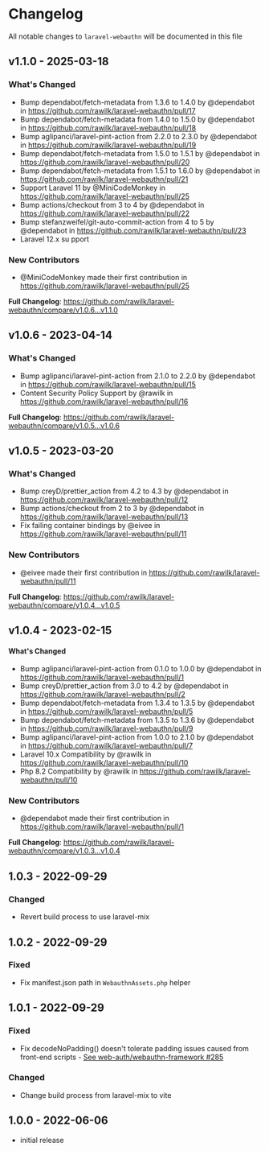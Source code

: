 # Changelog

All notable changes to `laravel-webauthn` will be documented in this file

## v1.1.0 - 2025-03-18

### What's Changed

* Bump dependabot/fetch-metadata from 1.3.6 to 1.4.0 by @dependabot in https://github.com/rawilk/laravel-webauthn/pull/17
* Bump dependabot/fetch-metadata from 1.4.0 to 1.5.0 by @dependabot in https://github.com/rawilk/laravel-webauthn/pull/18
* Bump aglipanci/laravel-pint-action from 2.2.0 to 2.3.0 by @dependabot in https://github.com/rawilk/laravel-webauthn/pull/19
* Bump dependabot/fetch-metadata from 1.5.0 to 1.5.1 by @dependabot in https://github.com/rawilk/laravel-webauthn/pull/20
* Bump dependabot/fetch-metadata from 1.5.1 to 1.6.0 by @dependabot in https://github.com/rawilk/laravel-webauthn/pull/21
* Support Laravel 11 by @MiniCodeMonkey in https://github.com/rawilk/laravel-webauthn/pull/25
* Bump actions/checkout from 3 to 4 by @dependabot in https://github.com/rawilk/laravel-webauthn/pull/22
* Bump stefanzweifel/git-auto-commit-action from 4 to 5 by @dependabot in https://github.com/rawilk/laravel-webauthn/pull/23
* Laravel 12.x su pport

### New Contributors

* @MiniCodeMonkey made their first contribution in https://github.com/rawilk/laravel-webauthn/pull/25

**Full Changelog**: https://github.com/rawilk/laravel-webauthn/compare/v1.0.6...v1.1.0

## v1.0.6 - 2023-04-14

### What's Changed

- Bump aglipanci/laravel-pint-action from 2.1.0 to 2.2.0 by @dependabot in https://github.com/rawilk/laravel-webauthn/pull/15
- Content Security Policy Support by @rawilk in https://github.com/rawilk/laravel-webauthn/pull/16

**Full Changelog**: https://github.com/rawilk/laravel-webauthn/compare/v1.0.5...v1.0.6

## v1.0.5 - 2023-03-20

### What's Changed

- Bump creyD/prettier_action from 4.2 to 4.3 by @dependabot in https://github.com/rawilk/laravel-webauthn/pull/12
- Bump actions/checkout from 2 to 3 by @dependabot in https://github.com/rawilk/laravel-webauthn/pull/13
- Fix failing container bindings by @eivee in https://github.com/rawilk/laravel-webauthn/pull/11

### New Contributors

- @eivee made their first contribution in https://github.com/rawilk/laravel-webauthn/pull/11

**Full Changelog**: https://github.com/rawilk/laravel-webauthn/compare/v1.0.4...v1.0.5

## v1.0.4 - 2023-02-15

#### What's Changed

- Bump aglipanci/laravel-pint-action from 0.1.0 to 1.0.0 by @dependabot in https://github.com/rawilk/laravel-webauthn/pull/1
- Bump creyD/prettier_action from 3.0 to 4.2 by @dependabot in https://github.com/rawilk/laravel-webauthn/pull/2
- Bump dependabot/fetch-metadata from 1.3.4 to 1.3.5 by @dependabot in https://github.com/rawilk/laravel-webauthn/pull/5
- Bump dependabot/fetch-metadata from 1.3.5 to 1.3.6 by @dependabot in https://github.com/rawilk/laravel-webauthn/pull/9
- Bump aglipanci/laravel-pint-action from 1.0.0 to 2.1.0 by @dependabot in https://github.com/rawilk/laravel-webauthn/pull/7
- Laravel 10.x Compatibility by @rawilk in https://github.com/rawilk/laravel-webauthn/pull/10
- Php 8.2 Compatibility by @rawilk in https://github.com/rawilk/laravel-webauthn/pull/10

### New Contributors

- @dependabot made their first contribution in https://github.com/rawilk/laravel-webauthn/pull/1

**Full Changelog**: https://github.com/rawilk/laravel-webauthn/compare/v1.0.3...v1.0.4

## 1.0.3 - 2022-09-29

### Changed

- Revert build process to use laravel-mix

## 1.0.2 - 2022-09-29

### Fixed

- Fix manifest.json path in `WebauthnAssets.php` helper

## 1.0.1 - 2022-09-29

### Fixed

- Fix decodeNoPadding() doesn't tolerate padding issues caused from front-end scripts - [See web-auth/webauthn-framework #285](https://github.com/web-auth/webauthn-framework/issues/285)

### Changed

- Change build process from laravel-mix to vite

## 1.0.0 - 2022-06-06

- initial release
